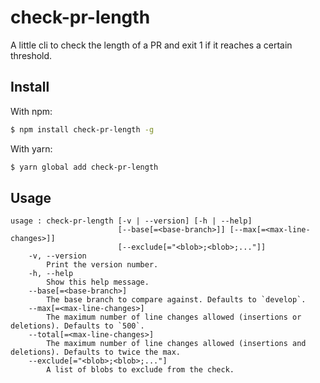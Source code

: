 # check-pr-length

A little cli to check the length of a PR and exit 1 if it reaches a certain threshold.

## Install

With npm:
```sh
$ npm install check-pr-length -g
```

With yarn:
```sh
$ yarn global add check-pr-length
```

## Usage

```
usage : check-pr-length [-v | --version] [-h | --help]
                        [--base[=<base-branch>]] [--max[=<max-line-changes>]]
                        [--exclude[="<blob>;<blob>;..."]]
    -v, --version
        Print the version number.
    -h, --help
        Show this help message.
    --base[=<base-branch>]
        The base branch to compare against. Defaults to `develop`.
    --max[=<max-line-changes>]
        The maximum number of line changes allowed (insertions or deletions). Defaults to `500`.
    --total[=<max-line-changes>]
        The maximum number of line changes allowed (insertions and deletions). Defaults to twice the max.
    --exclude[="<blob>;<blob>;..."]
        A list of blobs to exclude from the check.
```
